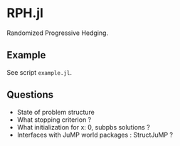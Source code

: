 # RPH.jl

Randomized Progressive Hedging.

## Example

See script `example.jl`.

## Questions

- State of problem structure
- What stopping criterion ?
- What initialization for x: 0, subpbs solutions ?
- Interfaces with JuMP world packages : StructJuMP ?